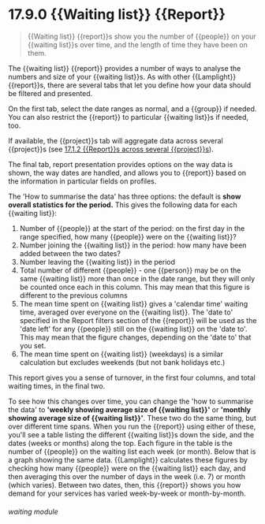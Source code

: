 # 17.9.0    {{Waiting list}} {{Report}}

> {{Waiting list}} {{report}}s show you the number of {{people}} on your {{waiting list}}s over time, and the length of time they have been on them. 

The {{waiting list}} {{report}} provides a number of ways to analyse the numbers and size of your {{waiting list}}s. As with other {{Lamplight}} {{report}}s, there are several tabs that let you define how your data should be filtered and presented.

On the first tab, select the date ranges as normal, and a {{group}} if needed. You can also restrict the {{report}} to particular {{waiting list}}s if needed, too.

If available, the {{project}}s tab will aggregate data across several {{project}}s (see [17.1.2  {{Report}}s across several {{project}}s](/help/index/v/{{version}}/p/17.1.2)).

The final tab, report presentation provides options on the way data is shown, the way dates are handled, and allows you to {{report}} based on the information in particular fields on profiles.

The 'How to summarise the data' has three options: the default is **show overall statistics for the period.** This gives the following data for each {{waiting list}}:

  1. Number of {{people}} at the start of the period: on the first day in the range specified, how many {{people}} were on the {{waiting list}}?
  2. Number joining the {{waiting list}} in the period: how many have been added between the two dates?
  3. Number leaving the {{waiting list}} in the period
  4. Total number of different {{people}} - one {{person}} may be on the same {{waiting list}} more than once in the date range, but they will only be counted once each in this column. This may mean that this figure is different to the previous columns
  5. The mean time spent on {{waiting list}} gives a 'calendar time' waiting time, averaged over everyone on the {{waiting list}}. The 'date to' specified in the Report filters section of the {{report}} will be used as the 'date left' for any {{people}} still on the {{waiting list}} on the 'date to'. This may mean that the figure changes, depending on the 'date to' that you set.
  6. The mean time spent on {{waiting list}} (weekdays) is a similar calculation but excludes weekends (but not bank holidays etc.)

This report gives you a sense of turnover, in the first four columns, and total waiting times, in the final two.

To see how this changes over time, you can change the 'how to summarise the data' to **'weekly showing average size of {{waiting list}}'** or **'monthly showing average size of {{waiting list}}'**. These two do the same thing, but over different time spans. When you run the {{report}} using either of these, you'll see a table listing the different {{waiting list}}s down the side, and the dates (weeks or months) along the top. Each figure in the table is the number of {{people}} on the waiting list each week (or month). Below that is a graph showing the same data. {{Lamplight}} calculates these figures by checking how many {{people}} were on the {{waiting list}} each day, and then averaging this over the number of days in the week (i.e. 7) or month (which varies). Between two dates, then, this {{report}} shows you how demand for your services has varied week-by-week or month-by-month. 

###### waiting module

